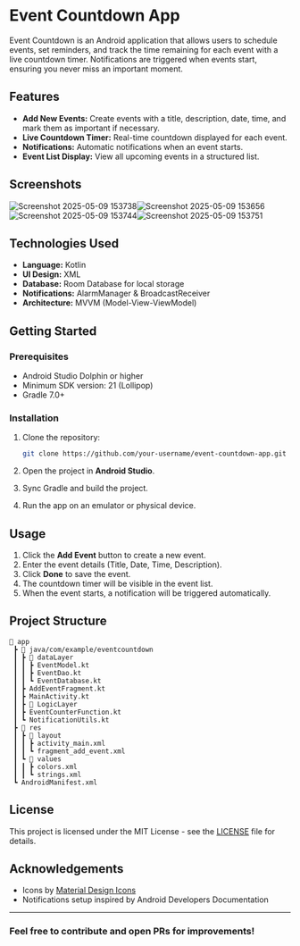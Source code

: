 # Event Countdown App

Event Countdown is an Android application that allows users to schedule events, set reminders, and track the time remaining for each event with a live countdown timer. Notifications are triggered when events start, ensuring you never miss an important moment.

## Features

* **Add New Events:** Create events with a title, description, date, time, and mark them as important if necessary.
* **Live Countdown Timer:** Real-time countdown displayed for each event.
* **Notifications:** Automatic notifications when an event starts.
* **Event List Display:** View all upcoming events in a structured list.

## Screenshots
![Screenshot 2025-05-09 153738](https://github.com/user-attachments/assets/11cb84c4-7305-4d62-a999-967fbce0c0e9)![Screenshot 2025-05-09 153656](https://github.com/user-attachments/assets/d5718dfd-d1e7-4ae2-9cc1-be63ca56a9a0)
![Screenshot 2025-05-09 153744](https://github.com/user-attachments/assets/50bc7d75-3e6d-4789-bcd8-50218e8a6e75)![Screenshot 2025-05-09 153751](https://github.com/user-attachments/assets/814b1446-9a60-460a-b77a-6c2aefd15195)





## Technologies Used

* **Language:** Kotlin
* **UI Design:** XML
* **Database:** Room Database for local storage
* **Notifications:** AlarmManager & BroadcastReceiver
* **Architecture:** MVVM (Model-View-ViewModel)

## Getting Started

### Prerequisites

* Android Studio Dolphin or higher
* Minimum SDK version: 21 (Lollipop)
* Gradle 7.0+

### Installation

1. Clone the repository:

   ```bash
   git clone https://github.com/your-username/event-countdown-app.git
   ```

2. Open the project in **Android Studio**.

3. Sync Gradle and build the project.

4. Run the app on an emulator or physical device.

## Usage

1. Click the **Add Event** button to create a new event.
2. Enter the event details (Title, Date, Time, Description).
3. Click **Done** to save the event.
4. The countdown timer will be visible in the event list.
5. When the event starts, a notification will be triggered automatically.

## Project Structure

```
📂 app
 ┣ 📂 java/com/example/eventcountdown
 ┃ ┣ 📂 dataLayer
 ┃ ┃ ┣ EventModel.kt
 ┃ ┃ ┣ EventDao.kt
 ┃ ┃ ┗ EventDatabase.kt
 ┃ ┣ AddEventFragment.kt
 ┃ ┣ MainActivity.kt
 ┃ ┣ 📂 LogicLayer
 ┃ ┣ EventCounterFunction.kt
 ┃ ┗ NotificationUtils.kt
 ┣ 📂 res
 ┃ ┣ 📂 layout
 ┃ ┃ ┣ activity_main.xml
 ┃ ┃ ┗ fragment_add_event.xml
 ┃ ┗ 📂 values
 ┃ ┃ ┣ colors.xml
 ┃ ┃ ┗ strings.xml
 ┗ AndroidManifest.xml
```

## License

This project is licensed under the MIT License - see the [LICENSE](LICENSE) file for details.

## Acknowledgements

* Icons by [Material Design Icons](https://materialdesignicons.com/)
* Notifications setup inspired by Android Developers Documentation

---

### Feel free to contribute and open PRs for improvements!
